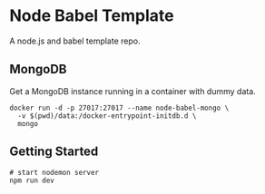 # Node Babel Template

A node.js and babel template repo.

## MongoDB

Get a MongoDB instance running in a container with dummy data.

```shell
docker run -d -p 27017:27017 --name node-babel-mongo \
  -v $(pwd)/data:/docker-entrypoint-initdb.d \
  mongo
```

## Getting Started

```
# start nodemon server
npm run dev
```
